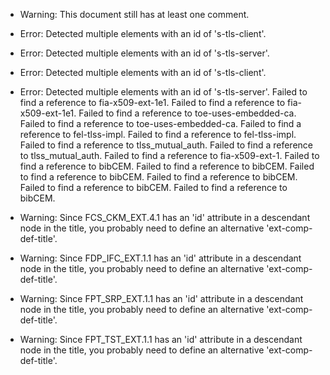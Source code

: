 * Warning: This document still has at least one comment.
* Error: Detected multiple elements with an id of 's-tls-client'.
* Error: Detected multiple elements with an id of 's-tls-server'.
* Error: Detected multiple elements with an id of 's-tls-client'.
* Error: Detected multiple elements with an id of 's-tls-server'.
 Failed to find a reference to fia-x509-ext-1e1.
 Failed to find a reference to fia-x509-ext-1e1.
 Failed to find a reference to toe-uses-embedded-ca.
 Failed to find a reference to toe-uses-embedded-ca.
 Failed to find a reference to fel-tlss-impl.
 Failed to find a reference to fel-tlss-impl.
 Failed to find a reference to tlss_mutual_auth.
 Failed to find a reference to tlss_mutual_auth.
 Failed to find a reference to fia-x509-ext-1.
 Failed to find a reference to bibCEM.
 Failed to find a reference to bibCEM.
 Failed to find a reference to bibCEM.
 Failed to find a reference to bibCEM.
 Failed to find a reference to bibCEM.
 Failed to find a reference to bibCEM.
* Warning: Since FCS_CKM_EXT.4.1 has an 'id' attribute in a descendant node in the title, you probably need to define an alternative 'ext-comp-def-title'.
                       
* Warning: Since FDP_IFC_EXT.1.1 has an 'id' attribute in a descendant node in the title, you probably need to define an alternative 'ext-comp-def-title'.
                       
* Warning: Since FPT_SRP_EXT.1.1 has an 'id' attribute in a descendant node in the title, you probably need to define an alternative 'ext-comp-def-title'.
                       
* Warning: Since FPT_TST_EXT.1.1 has an 'id' attribute in a descendant node in the title, you probably need to define an alternative 'ext-comp-def-title'.
                       
